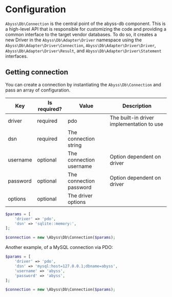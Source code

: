 # Configuration

`Abyss\Db\Connection` is the central point of the abyss-db component.
This is a high-level API that is responsible for customizing the code and providing 
a common interface to the target vendor databases. To do so,
it creates a new Driver in the `Abyss\Db\Adapter\Driver` namespace using the `Abyss\Db\Adapter\Driver\Connection`, 
`Abyss\Db\Adapter\Driver\Driver`, `Abyss\Db\Adapter\Driver\Result`, and `Abyss\Db\Adapter\Driver\Statement` interfaces.

## Getting connection

You can create a connection by instantiating the `Abyss\Db\Connection` and pass an array of configuration.


| Key      | Is required? | Value                   | Description                               |
|----------|--------------|-------------------------|-------------------------------------------|
| driver   | required     | pdo                     | The built-in driver implementation to use | 
| dsn      | required     | The connection string   | 	                                         |
| username | optional     | The connection username | Option dependent on driver                |
| password | optional     | The connection password | Option dependent on driver                |
| options  | optional     | The driver options      |                                           |

```php
$params = [
    'driver' => 'pdo',
    'dsn' => 'sqlite::memory:',    
];

$connection = new \Abyss\Db\Connection($params);
```

Another example, of a MySQL connection via PDO:
```php
$params = [
    'driver' => 'pdo',
    'dsn' => 'mysql:host=127.0.0.1;dbname=abyss',
    'username' => 'abyss',
    'password' => 'abyss',
];

$connection = new \Abyss\Db\Connection($params);
```


